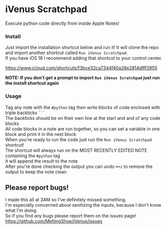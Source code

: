# iVenus Scratchpad
Execute python code directly from inside Apple Notes!

### Install
Just import the installation shortcut below and run it! It will clone the repo and import another shortcut called `Run iVenus Scratchpad`. \
If you have iOS 18 I recommend adding that shortcut to your control center.

https://www.icloud.com/shortcuts/f3bce32ca7344f40a28e2814dfff3955

**NOTE: If you don't get a prompt to import `Run iVenus Scratchpad` just run the install shortcut again**

### Usage
Tag any note with the `#python` tag then write blocks of code enclosed with triple backticks `` ``` ``\
The backticks should be on their own line at the start and and of any code blocks\
All code blocks in a note are run together, so you can set a variable in one block and print it in the next block\
When you're ready to run the code just run the `Run iVenus Scratchpad` shortcut!\
The shortcut will always run on the MOST RECENTLY EDITED NOTE containing the `#python` tag\
It will append the result to the note\
After you're done checking the output you can undo `⌘+z` to remove the output to keep the note clean
## Please report bugs!
I made this all at 3AM so I've definitely missed something.\
I'm especially concerned about sanitizing the inputs, because I don't know what I'm doing.\
So if you find any bugs please report them on the issues page!\
https://github.com/MeltingShoe/iVenus/issues
